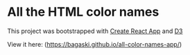 # All the HTML color names

This project was bootstrapped with [Create React App](https://github.com/facebook/create-react-app) and [D3](https://www.npmjs.com/package/d3) 

View it here: (https://bagaski.github.io/all-color-names-app/)
